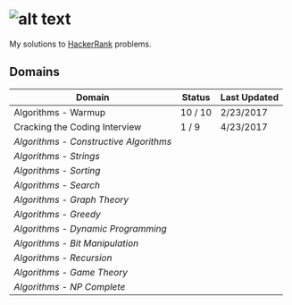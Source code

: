 ![alt text](https://hrcdn.net/hackerrank/assets/brand/wordmark_sm-09bbe8f2de9af754be97250046007ced.svg "HackerRank Logo")
==========

My solutions to [HackerRank](www.hackerrank.com.br) problems.

## Domains

|Domain|Status|Last Updated|
|---|---|---|
|Algorithms - Warmup|10 / 10|2/23/2017|
|Cracking the Coding Interview|1 / 9|4/23/2017|
|*Algorithms - Constructive Algorithms*|||
|*Algorithms - Strings*|||
|*Algorithms - Sorting*|||
|*Algorithms - Search*|||
|*Algorithms - Graph Theory*|||
|*Algorithms - Greedy*|||
|*Algorithms - Dynamic Programming*|||
|*Algorithms - Bit Manipulation*|||
|*Algorithms - Recursion*|||
|*Algorithms - Game Theory*|||
|*Algorithms - NP Complete*|||